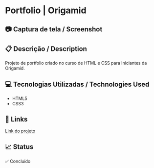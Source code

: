 # Portfolio | Origamid

## 📷 Captura de tela / Screenshot

## 📋 Descrição / Description
Projeto de portfolio criado no curso de HTML e CSS para Iniciantes da Origamid.

## 💻 Tecnologias Utilizadas / Technologies Used
- HTML5
- CSS3

## 🚀 Links 
[Link do projeto](https://eusouiana.github.io/portfolio/ "link")


## 📈 Status
✅ Concluído

